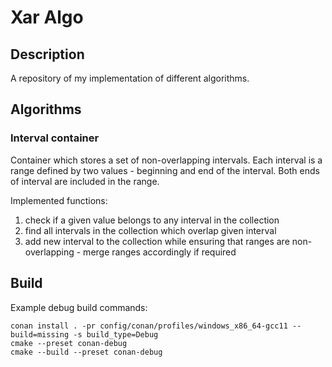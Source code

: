 # Xar Algo

## Description
A repository of my implementation of different algorithms. 

## Algorithms

### Interval container
Container which stores a set of non-overlapping intervals. 
Each interval is a range defined by two values - beginning and end of the interval.
Both ends of interval are included in the range.

Implemented functions:
1. check if a given value belongs to any interval in the collection
2. find all intervals in the collection which overlap given interval
3. add new interval to the collection while ensuring that ranges are non-overlapping - merge ranges accordingly if required


## Build
Example debug build commands:

```
conan install . -pr config/conan/profiles/windows_x86_64-gcc11 --build=missing -s build_type=Debug
cmake --preset conan-debug
cmake --build --preset conan-debug
```